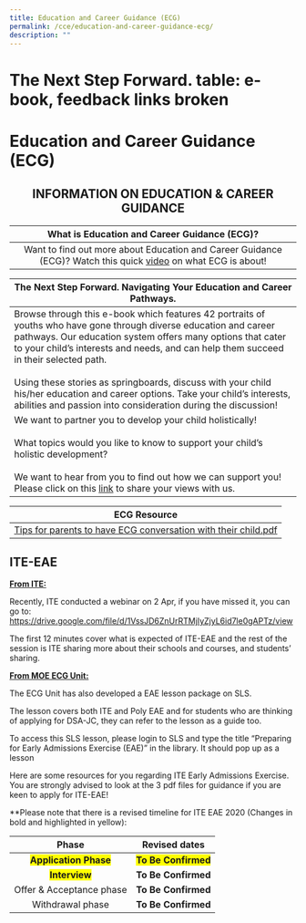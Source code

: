 ```yaml
---
title: Education and Career Guidance (ECG)
permalink: /cce/education-and-career-guidance-ecg/
description: ""
---
```

# The Next Step Forward. table: e-book, feedback links broken
# Education and Career Guidance (ECG)

## <center>INFORMATION ON EDUCATION & CAREER GUIDANCE</center>

|   What is Education and Career Guidance (ECG)?       |
|:------------------------------------:|
| Want to find out more about Education and Career Guidance (ECG)? Watch this quick <a href="https://www.youtube.com/watch?v=12ass4FSCcg" target="_blank">video</a> on what ECG is about! |

|      The Next Step Forward. Navigating Your Education and Career Pathways.           |
|---------------------------------------------|
| Browse through this e-book which features 42 portraits of youths who have gone through diverse education and career pathways. Our education system offers many options that cater to your child’s interests and needs, and can help them succeed in their selected path.<br><br>Using these stories as springboards, discuss with your child his/her education and career options. Take your child’s interests, abilities and passion into consideration during the discussion!  |
| We want to partner you to develop your child holistically! <br><br>What topics would you like to know to support your child’s holistic development? <br><br>We want to hear from you to find out how we can support you! Please click on this  <a href="https://docs.google.com/forms/d/1WXuoP5X27V7X0dlsrJVAUUnsDpbqImkGNyZ7pzKPweY/viewform" target="_blank">link</a> to share your views with us.           |

|    ECG Resource            |
|-----|
| [Tips for parents to have ECG conversation with their child.pdf](/files/Our%20bbss%20experience/Tips%20for%20parents%20to%20have%20ECG%20conversation%20with%20their%20child.pdf) |

## ITE-EAE

<b><u>From ITE:</u></b>

Recently, ITE conducted a webinar on 2 Apr, if you have missed it, you can go to:  
<a href="https://drive.google.com/file/d/1VssJD6ZnUrRTMjIyZjyL6id7le0gAPTz/view" target="_blank">https://drive.google.com/file/d/1VssJD6ZnUrRTMjIyZjyL6id7le0gAPTz/view</a>

The first 12 minutes cover what is expected of ITE-EAE and the rest of the session is ITE sharing more about their schools and courses, and students’ sharing.

<b><u>From MOE ECG Unit:</u></b>

The ECG Unit has also developed a EAE lesson package on SLS.


The lesson covers both ITE and Poly EAE and for students who are thinking of applying for DSA-JC, they can refer to the lesson as a guide too.


To access this SLS lesson, please login to SLS and type the title “Preparing for Early Admissions Exercise (EAE)” in the library. It should pop up as a lesson

Here are some resources for you regarding ITE Early Admissions Exercise. You are strongly advised to look at the 3 pdf files for guidance if you are keen to apply for ITE-EAE!  
  
  
\*\*Please note that there is a revised timeline for ITE EAE 2020 (Changes in bold and highlighted in yellow):

|           Phase           |   Revised dates  |
|:-------------------------:|:----------------:|
|     <span style="background-color: #FFFF00"><b>Application Phase </b></span>    |  <span style="background-color: #FFFF00"><b>To Be Confirmed</b></span> |
|         <span style="background-color: #FFFF00"><b>Interview</b></span>         |  **To Be Confirmed** |
|  Offer & Acceptance phase |  **To Be Confirmed** |
|      Withdrawal phase     |  **To Be Confirmed** |